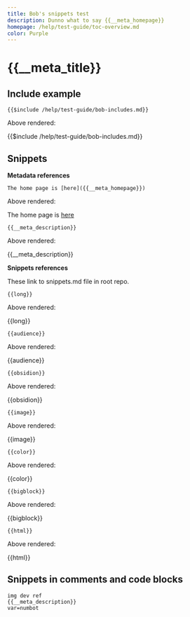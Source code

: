 ```yaml
---
title: Bob's snippets test
description: Dunno what to say {{__meta_homepage}}
homepage: /help/test-guide/toc-overview.md
color: Purple
---
```

# {{__meta_title}}

## Include example

`{{$include /help/test-guide/bob-includes.md}}`

Above rendered:

{{$include /help/test-guide/bob-includes.md}}

## Snippets

**Metadata references**

`The home page is [here]({{__meta_homepage}})`

Above rendered:

The home page is [here]({{__meta_homepage}})

`{{__meta_description}}`

Above rendered:

{{__meta_description}}

**Snippets references**

These link to snippets.md file in root repo.

`{{long}}`

Above rendered:

{{long}}

`{{audience}}`

Above rendered:

{{audience}}

`{{obsidion}}`

Above rendered:

{{obsidion}}

`{{image}}`

Above rendered:

{{image}}

`{{color}}`

Above rendered:

{{color}}

`{{bigblock}}`

Above rendered:

{{bigblock}}

`{{html}}`

Above rendered:

{{html}}

## Snippets in comments and code blocks

<!--
This is {{__meta_description}}
-->

```
img dev ref
{{__meta_description}}
var=numbot
```
